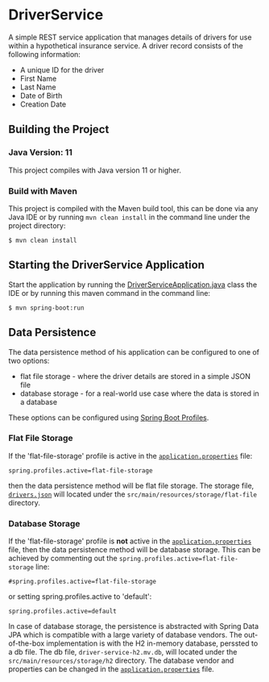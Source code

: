 # DriverService
A simple REST service application that manages details of drivers for use within a hypothetical insurance service.
A driver record consists of the following information:
* A unique ID for the driver
* First Name
* Last Name
* Date of Birth
* Creation Date

## Building the Project

### Java Version: 11
This project compiles with Java version 11 or higher.

### Build with Maven
This project is compiled with the Maven build tool, this can be done via any Java IDE
or by running `mvn clean install` in the command line under the project directory:
```
$ mvn clean install
```

## Starting the DriverService Application
Start the application by running the [DriverServiceApplication.java](src/main/java/com/thefloow/platform/driverservice/DriverServiceApplication.java)
class the IDE or by running this maven command in the command line:
```
$ mvn spring-boot:run
```

## Data Persistence 

The data persistence method of his application can be configured to one of two options:
*   flat file storage - where the driver details are stored in a simple JSON file
*   database storage - for a real-world use case where the data is stored in a database

These options can be configured using [Spring Boot Profiles](https://docs.spring.io/spring-boot/docs/1.2.0.M1/reference/html/boot-features-profiles.html).

### Flat File Storage
If the 'flat-file-storage' profile is active in the [`application.properties`](src/main/resources/application.properties) file:
```properties
spring.profiles.active=flat-file-storage
```
then the data persistence method will be flat file storage.
The storage file, [`drivers.json`](src/main/resources/storage/flat-file/drivers.json)
will located under the `src/main/resources/storage/flat-file` directory.

### Database Storage
If the 'flat-file-storage' profile is **not** active in the [`application.properties`](src/main/resources/application.properties) file,
then the data persistence method will be database storage.
This can be achieved by commenting out the `spring.profiles.active=flat-file-storage` line:
```properties
#spring.profiles.active=flat-file-storage
```
or setting spring.profiles.active to 'default':
```properties
spring.profiles.active=default
```
In case of database storage, the persistence is abstracted with Spring Data JPA which is compatible with a large variety of database vendors.
The out-of-the-box implementation is with the H2 in-memory database, perssted to a db file.
The db file, `driver-service-h2.mv.db`, will located under the `src/main/resources/storage/h2` directory.
The database vendor and properties can be changed in the [`application.properties`](src/main/resources/application.properties) file.
